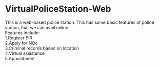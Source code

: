 # VirtualPoliceStation-Web
This is a web-based police station. This has some basic features of police station, that we can avail online.<br>
Features include:<br>
1.Register FIR<br>
2.Apply for NOc<br>
3.Criminal records based on location<br>
4.Virtual assistance<br>
5.Appointment<br>
